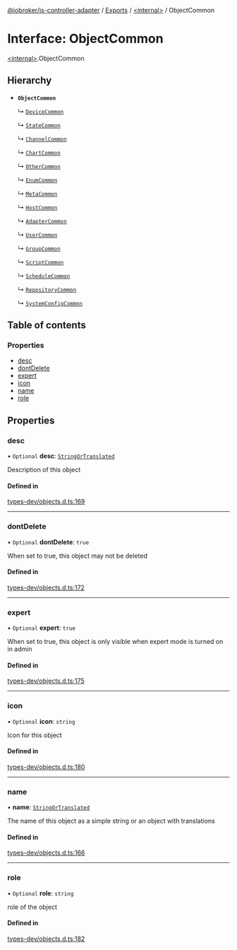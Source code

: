 [@iobroker/js-controller-adapter](../README.md) / [Exports](../modules.md) / [\<internal\>](../modules/internal_.md) / ObjectCommon

# Interface: ObjectCommon

[\<internal\>](../modules/internal_.md).ObjectCommon

## Hierarchy

- **`ObjectCommon`**

  ↳ [`DeviceCommon`](internal_.DeviceCommon.md)

  ↳ [`StateCommon`](internal_.StateCommon.md)

  ↳ [`ChannelCommon`](internal_.ChannelCommon.md)

  ↳ [`ChartCommon`](internal_.ChartCommon.md)

  ↳ [`OtherCommon`](internal_.OtherCommon.md)

  ↳ [`EnumCommon`](internal_.EnumCommon.md)

  ↳ [`MetaCommon`](internal_.MetaCommon.md)

  ↳ [`HostCommon`](internal_.HostCommon.md)

  ↳ [`AdapterCommon`](internal_.AdapterCommon.md)

  ↳ [`UserCommon`](internal_.UserCommon.md)

  ↳ [`GroupCommon`](internal_.GroupCommon.md)

  ↳ [`ScriptCommon`](internal_.ScriptCommon.md)

  ↳ [`ScheduleCommon`](internal_.ScheduleCommon.md)

  ↳ [`RepositoryCommon`](internal_.RepositoryCommon.md)

  ↳ [`SystemConfigCommon`](internal_.SystemConfigCommon.md)

## Table of contents

### Properties

- [desc](internal_.ObjectCommon.md#desc)
- [dontDelete](internal_.ObjectCommon.md#dontdelete)
- [expert](internal_.ObjectCommon.md#expert)
- [icon](internal_.ObjectCommon.md#icon)
- [name](internal_.ObjectCommon.md#name)
- [role](internal_.ObjectCommon.md#role)

## Properties

### desc

• `Optional` **desc**: [`StringOrTranslated`](../modules/internal_.md#stringortranslated)

Description of this object

#### Defined in

[types-dev/objects.d.ts:169](https://github.com/ioBroker/ioBroker.js-controller/blob/ae4125d6/packages/types-dev/objects.d.ts#L169)

___

### dontDelete

• `Optional` **dontDelete**: ``true``

When set to true, this object may not be deleted

#### Defined in

[types-dev/objects.d.ts:172](https://github.com/ioBroker/ioBroker.js-controller/blob/ae4125d6/packages/types-dev/objects.d.ts#L172)

___

### expert

• `Optional` **expert**: ``true``

When set to true, this object is only visible when expert mode is turned on in admin

#### Defined in

[types-dev/objects.d.ts:175](https://github.com/ioBroker/ioBroker.js-controller/blob/ae4125d6/packages/types-dev/objects.d.ts#L175)

___

### icon

• `Optional` **icon**: `string`

Icon for this object

#### Defined in

[types-dev/objects.d.ts:180](https://github.com/ioBroker/ioBroker.js-controller/blob/ae4125d6/packages/types-dev/objects.d.ts#L180)

___

### name

• **name**: [`StringOrTranslated`](../modules/internal_.md#stringortranslated)

The name of this object as a simple string or an object with translations

#### Defined in

[types-dev/objects.d.ts:166](https://github.com/ioBroker/ioBroker.js-controller/blob/ae4125d6/packages/types-dev/objects.d.ts#L166)

___

### role

• `Optional` **role**: `string`

role of the object

#### Defined in

[types-dev/objects.d.ts:182](https://github.com/ioBroker/ioBroker.js-controller/blob/ae4125d6/packages/types-dev/objects.d.ts#L182)

